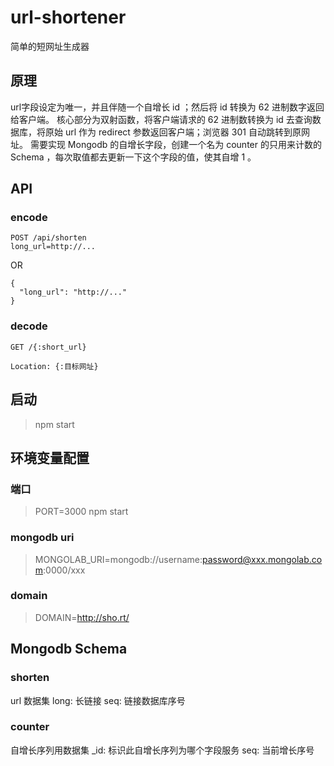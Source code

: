 # url-shortener
简单的短网址生成器

## 原理
url字段设定为唯一，并且伴随一个自增长 id ；然后将 id 转换为 62 进制数字返回给客户端。
核心部分为双射函数，将客户端请求的 62 进制数转换为 id 去查询数据库，将原始 url 作为 redirect 参数返回客户端；浏览器 301 自动跳转到原网址。
需要实现 Mongodb 的自增长字段，创建一个名为 counter 的只用来计数的 Schema ，每次取值都去更新一下这个字段的值，使其自增 1 。

## API

### encode
```
POST /api/shorten
long_url=http://...
```

OR
```
{ 
  "long_url": "http://..."
}
```

### decode
```
GET /{:short_url}

Location: {:目标网址}
```

## 启动
> npm start

## 环境变量配置
### 端口
> PORT=3000 npm start

### mongodb uri
> MONGOLAB_URI=mongodb://username:password@xxx.mongolab.com:0000/xxx

### domain
> DOMAIN=http://sho.rt/

## Mongodb Schema
### shorten
url 数据集
long: 长链接
seq: 链接数据库序号
### counter
自增长序列用数据集
_id: 标识此自增长序列为哪个字段服务
seq: 当前增长序号
